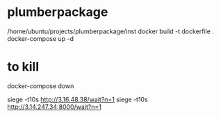 # plumberpackage

/home/ubuntu/projects/plumberpackage/inst
docker build -t dockerfile .
docker-compose up -d
# to kill 
docker-compose down


siege -t10s http://3.16.48.38/wait?n=1
siege -t10s http://3.14.247.34:8000/wait?n=1

